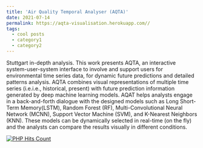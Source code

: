 ```yaml
---
title: 'Air Quality Temporal Analyser (AQTA)'
date: 2021-07-14
permalink: https://aqta-visualisation.herokuapp.com//
tags:
  - cool posts
  - category1
  - category2
---
```


Stuttgart in-depth analysis. This work presents AQTA, an interactive system-user-system interface to involve and support users for environmental time series data, for dynamic future predictions and detailed patterns analysis. AQTA combines visual representations of multiple time series (i.e.i.e., historical, present) with future prediction information generated by deep machine learning models. AQAT helps analysts engage in a back-and-forth dialogue with the designed models such as Long Short-Term Memory(LSTM), Random Forest (RF), Multi-Convolutional Neural Network (MCNN), Support Vector Machine (SVM), and K-Nearest Neighbors (KNN). These models can be dynamically selected in real-time (on the fly) and the analysts can compare the results visually in different conditions.

<!-- hitwebcounter Code START -->
<a href="https://aqta-visualisation.herokuapp.com//" target="_blank">
<img src="https://hitwebcounter.com/counter/counter.php?page=7221348&style=0007&nbdigits=5&type=page&initCount=0" title="User Stats" Alt="PHP Hits Count"   border="0" >
</a>                         

